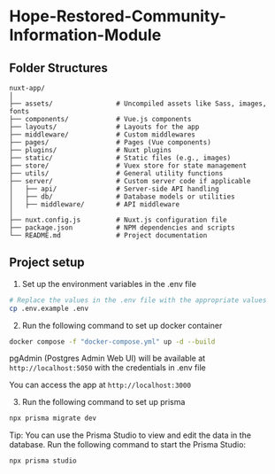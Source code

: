 # Hope-Restored-Community-Information-Module

## Folder Structures

```
nuxt-app/
│
├── assets/                # Uncompiled assets like Sass, images, fonts
├── components/            # Vue.js components
├── layouts/               # Layouts for the app
├── middleware/            # Custom middlewares
├── pages/                 # Pages (Vue components)
├── plugins/               # Nuxt plugins
├── static/                # Static files (e.g., images)
├── store/                 # Vuex store for state management
├── utils/                 # General utility functions
├── server/                # Custom server code if applicable
│   ├── api/               # Server-side API handling
│   ├── db/                # Database models or utilities
│   ├── middleware/        # API middleware
│
├── nuxt.config.js         # Nuxt.js configuration file
├── package.json           # NPM dependencies and scripts
└── README.md              # Project documentation
```

## Project setup

1. Set up the environment variables in the .env file

```bash
# Replace the values in the .env file with the appropriate values
cp .env.example .env
```

2. Run the following command to set up docker container

```bash
docker compose -f "docker-compose.yml" up -d --build
```

pgAdmin (Postgres Admin Web UI) will be available at `http://localhost:5050` with the credentials in .env file

You can access the app at `http://localhost:3000`

3. Run the following command to set up prisma

```bash
npx prisma migrate dev
```

Tip: You can use the Prisma Studio to view and edit the data in the database. Run the following command to start the Prisma Studio:

```bash
npx prisma studio
```
